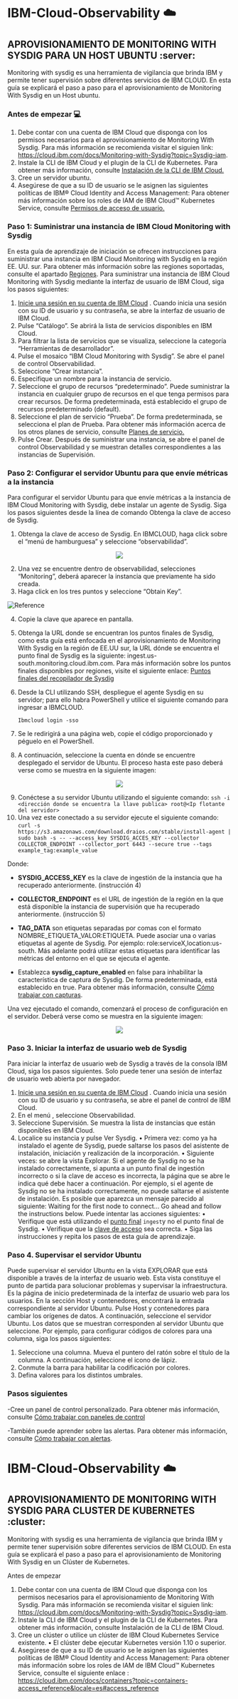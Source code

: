# IBM-Cloud-Observability :cloud:

## APROVISIONAMIENTO DE MONITORING WITH SYSDIG PARA UN HOST UBUNTU :server:

Monitoring with sysdig es una herramienta de vigilancia que brinda IBM y permite tener supervisión sobre diferentes servicios de IBM CLOUD. En esta guía se explicará el paso a paso para el aprovisionamiento de Monitoring With Sysdig en un Host ubuntu.

### Antes de empezar :computer:
1.	Debe contar con una cuenta de IBM Cloud que disponga con los permisos necesarios para el aprovisionamiento de Monitoring With Sysdig. Para más información se recomienda visitar el siguien link:
https://cloud.ibm.com/docs/Monitoring-with-Sysdig?topic=Sysdig-iam.
2.	Instale la CLI de IBM Cloud y el plugin de la CLI de Kubernetes. Para obtener más información, consulte [Instalación de la CLI de IBM Cloud.](https://cloud.ibm.com/docs/cli?topic=cloud-cli-getting-started&locale=es)
3.	Cree un servidor ubuntu.
4.	Asegúrese de que a su ID de usuario se le asignen las siguientes políticas de IBM® Cloud Identity and Access Management:
Para obtener más información sobre los roles de IAM de IBM Cloud™ Kubernetes Service, consulte [Permisos de acceso de usuario.](https://cloud.ibm.com/docs/containers?topic=containers-access_reference&locale=es#access_reference)

### Paso 1: Suministrar una instancia de IBM Cloud Monitoring with Sysdig
En esta guía de aprendizaje de iniciación se ofrecen instrucciones para suministrar una instancia en IBM Cloud Monitoring with Sysdig en la región EE. UU. sur. Para obtener más información sobre las regiones soportadas, consulte el apartado [Regiones](https://cloud.ibm.com/docs/services/Monitoring-with-Sysdig?topic=Sysdig-endpoints&locale=es).
Para suministrar una instancia de IBM Cloud Monitoring with Sysdig mediante la interfaz de usuario de IBM Cloud, siga los pasos siguientes:
1.	[Inicie una sesión en su cuenta de IBM Cloud](https://cloud.ibm.com/login)  .
Cuando inicia una sesión con su ID de usuario y su contraseña, se abre la interfaz de usuario de IBM Cloud.
2.	Pulse “Catálogo”. Se abrirá la lista de servicios disponibles en IBM Cloud.
3.	Para filtrar la lista de servicios que se visualiza, seleccione la categoría “Herramientas de desarrollador”.
4.	Pulse el mosaico “IBM Cloud Monitoring with Sysdig”. Se abre el panel de control Observabilidad.
5.	Seleccione “Crear instancia”.
6.	Especifique un nombre para la instancia de servicio.
7.	Seleccione el grupo de recursos “predeterminado”.
Puede suministrar la instancia en cualquier grupo de recursos en el que tenga permisos para crear recursos.
De forma predeterminada, está establecido el grupo de recursos predeterminado (default).
8.	Seleccione el plan de servicio “Prueba”.
De forma predeterminada, se selecciona el plan de Prueba.
Para obtener más información acerca de los otros planes de servicio, consulte [Planes de servicio.](https://cloud.ibm.com/docs/services/Monitoring-with-Sysdig?topic=Sysdig-pricing_plans&locale=es#pricing_plans)
9.	Pulse Crear.
Después de suministrar una instancia, se abre el panel de control Observabilidad y se muestran detalles correspondientes a las instancias de Supervisión.
### Paso 2: Configurar el servidor Ubuntu para que envíe métricas a la instancia
Para configurar el servidor Ubuntu para que envíe métricas a la instancia de IBM Cloud Monitoring with Sysdig, debe instalar un agente de Sysdig.
Siga los pasos siguientes desde la línea de comando
Obtenga la clave de acceso de Sysdig.

1.	Obtenga la clave de acceso de Sysdig. 
En IBMCLOUD, haga click sobre el “menú de hamburguesa” y seleccione “observabilidad”.

<p align="center">
  <img width="auto" height="auto" src="https://github.com/javierjimenezm/IBM-Cloud-Observability/blob/master/Monitoring_with_Sysdig_HostUbuntu/Imagenes/Imagne001.PNG">
</p>

2.	Una vez se encuentre dentro de observabilidad, selecciones “Monitoring”, deberá aparecer la instancia que previamente ha sido creada. 
3.	Haga click en los tres puntos y seleccione “Obtain Key”.

![Reference](https://github.com/javierjimenezm/IBM-Cloud-Observability/blob/master/Monitoring_with_Sysdig_HostUbuntu/Imagenes/Imagen002.PNG)

4.	Copie la clave que aparece en pantalla.

5.	Obtenga la URL donde se encuentran los puntos finales de Sysdig, como esta guía está enfocada en el aprovisionamiento de Monitoring With Sysdig en la región de EE.UU sur, la URL dónde se encuentra el punto final de Sysdig es la siguiente: ingest.us-south.monitoring.cloud.ibm.com.
Para más información sobre los puntos finales disponibles por regiones, visite el siguiente enlace: [Puntos finales del recopilador de Sysdig](https://cloud.ibm.com/docs/services/Monitoring-with-Sysdig?topic=Sysdig-endpoints&locale=es#endpoints_ingestion)

6. Desde la CLI utilizando SSH, despliegue el agente Sysdig en su servidor; para ello habra PowerShell y utilice el siguiente comando para ingresar a IBMCLOUD.

    ` Ibmcloud login -sso  ` 

7.	Se le redirigirá a una página web, copie el código proporcionado y péguelo en el PowerShell.
8.	A continuación, seleccione la cuenta en dónde se encuentre desplegado el servidor de Ubuntu. El proceso hasta este paso deberá verse como se muestra en la siguiente imagen:

<p align="center">
  <img width="auto" height="auto" src="https://github.com/javierjimenezm/IBM-Cloud-Observability/blob/master/Monitoring_with_Sysdig_HostUbuntu/Imagenes/Imagen003.PNG">
</p>

9.	Conéctese a su servidor Ubuntu utilizando el siguiente comando:
   `ssh -i  <dirección donde se encuentra la llave publica> root@<Ip flotante del servidor>`
10.	Una vez este conectado a su servidor ejecute el siguiente comando:
   `curl -s https://s3.amazonaws.com/download.draios.com/stable/install-agent | sudo bash -s -- --access_key SYSDIG_ACCES_KEY --collector COLLECTOR_ENDPOINT --collector_port 6443 --secure true --tags example_tag:example_value `
   
Donde:

-	**SYSDIG_ACCESS_KEY** es la clave de ingestión de la instancia que ha recuperado anteriormente. (instrucción 4)

-	**COLLECTOR_ENDPOINT** es el URL de ingestión de la región en la que está disponible la instancia de supervisión que ha recuperado anteriormente. (instrucción 5)

-	**TAG_DATA** son etiquetas separadas por comas con el formato NOMBRE_ETIQUETA_VALOR:ETIQUETA. Puede asociar una o varias etiquetas al agente de Sysdig. Por ejemplo: role:serviceX,location:us-south. Más adelante podrá utilizar estas etiquetas para identificar las métricas del entorno en el que se ejecuta el agente.

-	Establezca **sysdig_capture_enabled** en false para inhabilitar la característica de captura de Sysdig. De forma predeterminada, está establecido en true. Para obtener más información, consulte [Cómo trabajar con capturas](https://cloud.ibm.com/docs/services/Monitoring-with-Sysdig?topic=Sysdig-captures&locale=es#captures).

Una vez ejecutado el comando, comenzará el proceso de configuración en el servidor. Deberá verse como se muestra en la siguiente imagen:

<p align="center">
  <img width="auto" height="auto" src="https://github.com/javierjimenezm/IBM-Cloud-Observability/blob/master/Monitoring_with_Sysdig_HostUbuntu/Imagenes/Imagen004.PNG">
</p>

### Paso 3. Iniciar la interfaz de usuario web de Sysdig

Para iniciar la interfaz de usuario web de Sysdig a través de la consola IBM Cloud, siga los pasos siguientes.
Solo puede tener una sesión de interfaz de usuario web abierta por navegador.
1.	[Inicie una sesión en su cuenta de IBM Cloud](https://cloud.ibm.com/login)  .
Cuando inicia una sesión con su ID de usuario y su contraseña, se abre el panel de control de IBM Cloud.
2.	En el menú  , seleccione Observabilidad.
3.	Seleccione Supervisión. Se muestra la lista de instancias que están disponibles en IBM Cloud.
4.	Localice su instancia y pulse Ver Sysdig.
•	Primera vez: como ya ha instalado el agente de Sysdig, puede saltarse los pasos del asistente de instalación, iniciación y realización de la incorporación.
•	Siguiente veces: se abre la vista Explorar.
Si el agente de Sysdig no se ha instalado correctamente, si apunta a un punto final de ingestión incorrecto o si la clave de acceso es incorrecta, la página que se abre le indica qué debe hacer a continuación.
Por ejemplo, si el agente de Sysdig no se ha instalado correctamente, no puede saltarse el asistente de instalación. Es posible que aparezca un mensaje parecido al siguiente:
Waiting for the first node to connect... Go ahead and follow the instructions below.
Puede intentar las acciones siguientes:
•	Verifique que está utilizando el [punto final](https://cloud.ibm.com/docs/services/Monitoring-with-Sysdig?topic=Sysdig-endpoints&locale=es#endpoints_ingestion) `ingest`y no el punto final de Sysdig.
•	Verifique que la [clave de acceso](https://cloud.ibm.com/docs/services/Monitoring-with-Sysdig?topic=Sysdig-access_key&locale=es) sea correcta.
•	Siga las instrucciones y repita los pasos de esta guía de aprendizaje.

### Paso 4. Supervisar el servidor Ubuntu
Puede supervisar el servidor Ubuntu en la vista EXPLORAR que está disponible a través de la interfaz de usuario web. Esta vista constituye el punto de partida para solucionar problemas y supervisar la infraestructura. Es la página de inicio predeterminada de la interfaz de usuario web para los usuarios.
En la sección Host y contenedores, encontrará la entrada correspondiente al servidor Ubuntu. Pulse Host y contenedores  para cambiar los orígenes de datos. A continuación, seleccione el servidor Ubuntu. Los datos que se muestran corresponden al servidor Ubuntu que seleccione.
Por ejemplo, para configurar códigos de colores para una columna, siga los pasos siguientes:
1.	Seleccione una columna. Mueva el puntero del ratón sobre el título de la columna. A continuación, seleccione el icono de lápiz.
2.	Conmute la barra para habilitar la codificación por colores.
3.	Defina valores para los distintos umbrales.
### Pasos siguientes
-Cree un panel de control personalizado. Para obtener más información, consulte [Cómo trabajar con paneles de control](https://cloud.ibm.com/docs/services/Monitoring-with-Sysdig?topic=Sysdig-dashboards&locale=es#dashboards)

-También puede aprender sobre las alertas. Para obtener más información, consulte [Cómo trabajar con alertas](https://cloud.ibm.com/docs/services/Monitoring-with-Sysdig?topic=Sysdig-monitoring&locale=es#monitoring_alerts).


# IBM-Cloud-Observability :cloud:

## APROVISIONAMIENTO DE MONITORING WITH SYSDIG PARA CLUSTER DE KUBERNETES :cluster:

Monitoring with sysdig es una herramienta de vigilancia que brinda IBM y permite tener supervisión sobre diferentes servicios de IBM CLOUD. En esta guía se explicará el paso a paso para el aprovisionamiento de Monitoring With Sysdig en un Clúster de Kubernetes.

Antes de empezar
1.	Debe contar con una cuenta de IBM Cloud que disponga con los permisos necesarios para el aprovisionamiento de Monitoring With Sysdig. Para más información se recomienda visitar el siguien link:
https://cloud.ibm.com/docs/Monitoring-with-Sysdig?topic=Sysdig-iam.
2.	Instale la CLI de IBM Cloud y el plugin de la CLI de Kubernetes. Para obtener más información, consulte Instalación de la CLI de IBM Cloud.
3.	Cree un clúster o utilice un clúster de IBM Cloud Kubernetes Service existente.
•	El clúster debe ejecutar Kubernetes versión 1.10 o superior.
4.	Asegúrese de que a su ID de usuario se le asignen las siguientes políticas de IBM® Cloud Identity and Access Management:
Para obtener más información sobre los roles de IAM de IBM Cloud™ Kubernetes Service, consulte el siguiente enlace :
https://cloud.ibm.com/docs/containers?topic=containers-access_reference&locale=es#access_reference

